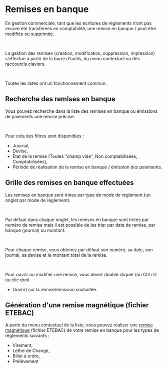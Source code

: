 # Remises en banque

En gestion commerciale, tant que les écritures de règlements n’ont pas 
 encore été transférées en comptabilité, une remise en banque / peut être 
 modifiée ou supprimée.


 


La gestion des remises (création, modification, suppression, impression) 
 s’effectue à partir de la barre d'outils, du menu contextuel ou des raccourcis 
 claviers.


 


Toutes les listes ont un fonctionnement commun.


## Recherche des remises en banque


Vous pouvez recherche dans la liste des remises en banque ou émissions 
 de paiements une remise précise.


 


Pour cela des filtres sont disponibles :


* Journal,
* Devise,
* État 
 de la remise (Toutes "champ vide", Non comptabilisées, Comptabilisées),
* Période 
 de réalisation de la remise en banque / émission des paiements.


## Grille des remises en banque effectuées


Les remises en banque sont triées par type de mode de règlement (un 
 onglet par mode de règlement).


 


Par défaut dans chaque onglet, les remises en 
 banque sont triées par numéro de remise mais il est possible de les trier 
 par date de remise, par banque (journal) ou montant.


 


Pour chaque remise, vous obtenez par défaut son numéro, sa date, son 
 journal, sa devise et le montant total de la remise.


 


Pour ouvrir ou modifier une remise, vous devez double cliquer (ou Ctrl+O ou clic droit 
 + Ouvrir) sur la remise/émission souhaitée.


## Génération d'une remise magnétique (fichier ETEBAC)


A partir du menu contextuel de la liste, vous 
 pouvez réaliser une [remise 
 magnétique](../Fichiers/ETEBAC/FichiersBancairesETEBAC.md) (fichier ETEBAC) de votre remise 
 en banque pour les types de règlements suivants :


* Virement,
* Lettre de Change,
* Billet à ordre,
* Prélèvement






